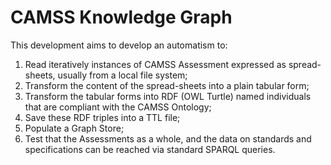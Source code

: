 # CAMSS Knowledge Graph

This development aims to develop an automatism to:

1. Read iteratively instances of CAMSS Assessment expressed as spread-sheets, usually from a local file system;
2. Transform the content of the spread-sheets into a plain tabular form;
3. Transform the tabular forms into RDF (OWL Turtle) named individuals that are compliant with the CAMSS Ontology;
4. Save these RDF triples into a TTL file;
5. Populate a Graph Store;
6. Test that the Assessments as a whole, and the data on standards and specifications can be reached via standard SPARQL queries.


